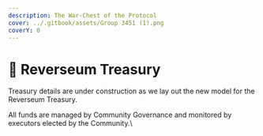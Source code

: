 ```yaml
---
description: The War-Chest of the Protocol
cover: ../.gitbook/assets/Group 3451 (1).png
coverY: 0
---
```


# 🏦 Reverseum Treasury

Treasury details are under construction as we lay out the new model for the Reverseum Treasury.



All funds are managed by Community Governance and monitored by executors elected by the Community.\


